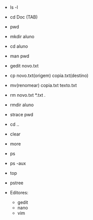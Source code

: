 - ls -l
- cd Doc (TAB)
- pwd
- mkdir aluno
- cd aluno
- man pwd
- gedit novo.txt
- cp novo.txt(origem) copia.txt(destino)
- mv(renomear) copia.txt texto.txt
- rm novo.txt *.txt *.*
- rmdir aluno
- strace pwd
- cd ..
- clear
- more
  
- ps
- ps -aux
- top
- pstree

- Editores:
  - gedit
  - nano
  - vim
